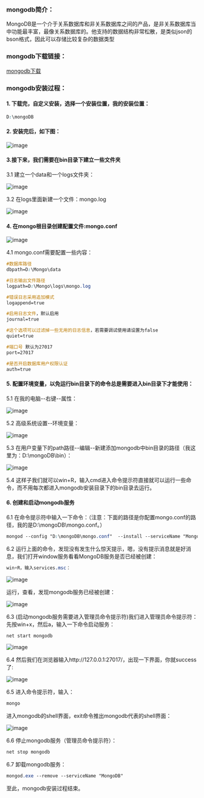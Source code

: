 ### mongodb简介：
MongoDB是一个介于关系数据库和非关系数据库之间的产品，是非关系数据库当中功能最丰富，最像关系数据库的。他支持的数据结构非常松散，是类似json的bson格式，因此可以存储比较复杂的数据类型

### mongodb下载链接：

[mongodb下载](https://www.mongodb.com/)

### mongodb安装过程：

#### 1. 下载完，自定义安装，选择一个安装位置，我的安装位置：
```css
D:\mongoDB
```
#### 2. 安装完后，如下图：

![image](http://note.youdao.com/yws/api/personal/file/20C976E27C3E408F8FE499C910194760?method=download&shareKey=ec07a757a5a8fcf1a583fcf6263be09f)

#### 3.接下来，我们需要在bin目录下建立一些文件夹

3.1 建立一个data和一个logs文件夹：

![image](http://note.youdao.com/yws/api/personal/file/FDC9CAC5C78C45BFAC119E735E0EC69B?method=download&shareKey=a214171a8dd59b0d694f65d11ed2a940)


3.2 在logs里面新建一个文件：mongo.log

![image](http://note.youdao.com/yws/api/personal/file/8C581019C7CC40B1B08FA9D1D9212C97?method=download&shareKey=9b2d8a040299a02b57fe9266c7fed2fe)


#### 4. 在mongo根目录创建配置文件:mongo.conf

![image](http://note.youdao.com/yws/api/personal/file/71101EDFDE0D4AD99880153F58DFEDA8?method=download&shareKey=837df9318027fd37243de25681187088)

4.1 mongo.conf需要配置一些内容：
```css
#数据库路径  
dbpath=D:\Mongo\data  

#日志输出文件路径  
logpath=D:\Mongo\logs\mongo.log  

#错误日志采用追加模式  
logappend=true  

#启用日志文件，默认启用  
journal=true  

#这个选项可以过滤掉一些无用的日志信息，若需要调试使用请设置为false  
quiet=true  

#端口号 默认为27017  
port=27017 

#是否开启数据库用户权限认证
auth=true

```

#### 5. 配置环境变量，以免运行bin目录下的命令总是需要进入bin目录下才能使用：

5.1 在我的电脑--右键--属性：

![image](http://note.youdao.com/yws/api/personal/file/ADEE90DE3930430D8911285D373C3581?method=download&shareKey=c6361ce4c99cbeb2bfda9e2203de0036)

5.2 高级系统设置--环境变量：

![image](http://note.youdao.com/yws/api/personal/file/AB028391932644FAA84836720C04E760?method=download&shareKey=bc1d0eb721fc7ded392d31f2e6410d54)

5.3 在用户变量下的path路径--编辑--新建添加mongodb中bin目录的路径（我这里为：D:\mongoDB\bin）：

![image](http://note.youdao.com/yws/api/personal/file/C5EDDE415E1E42D8AAD4E94208ACCEE4?method=download&shareKey=90a39e5f04643568f794647837f60c7e)


5.4 这样子我们就可以win+R，输入cmd进入命令提示符直接就可以运行一些命令，而不用每次都进入mongodb安装目录下的bin目录去运行。


#### 6. 创建和启动mongodb服务

6.1 在命令提示符中输入一下命令：（注意：下面的路径是你配置mongo.conf的路径，我的是D:\mongoDB\mongo.conf。）
```css
mongod --config "D:\mongoDB\mongo.conf"  --install --serviceName "MongoDB"
```

6.2 运行上面的命令，发现没有发生什么惊天提示，嗯，没有提示消息就是好消息，我们打开window服务看看MongoDB服务是否已经被创建：

```css
win+R，输入services.msc：
```

![image](http://note.youdao.com/yws/api/personal/file/20CDD8B58FF54EB39BB7AD63E057E207?method=download&shareKey=980aa512ba18cc13fd7bcf3450e8c3a0)

运行，查看，发现mongodb服务已经被创建：

![image](http://note.youdao.com/yws/api/personal/file/422C5D66CC684E4595169DFB81ADAE9F?method=download&shareKey=c5c585c95c573a40f9e0227473cccd15)


6.3 (启动mongodb服务需要进入管理员命令提示符)我们进入管理员命令提示符：先按win+x，然后a，输入一下命令启动服务：
```css
net start mongodb
```

![image](http://note.youdao.com/yws/api/personal/file/DF00545877DF433E8EAE387038335533?method=download&shareKey=9247137d4a5f07b8e0b1999069e6fb0b)

6.4 然后我们在浏览器输入http://127.0.0.1:27017/，出现一下界面，你就success了:

![image](http://note.youdao.com/yws/api/personal/file/A8F462FD68B54EC0A4585BB7FB71B246?method=download&shareKey=373eca3918c10be450b3ee9fa4d7e664)


6.5 进入命令提示符，输入：
```css
mongo
```

进入mongodb的shell界面，exit命令推出mongodb代表的shell界面：

![image](http://note.youdao.com/yws/api/personal/file/C72FA623C88E4AEA9D810BBA28FB9B87?method=download&shareKey=b10a0c585cba1667cf15e0f92c20440a)

6.6 停止mongodb服务（管理员命令提示符）：
```css
net stop mongodb
```

6.7 卸载mongodb服务：

```css
mongod.exe --remove --serviceName "MongoDB"
```

至此，mongodb安装过程结束。











